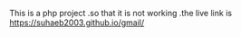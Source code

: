 This is a php project .so that it is not working .the live link is 
https://suhaeb2003.github.io/gmail/
